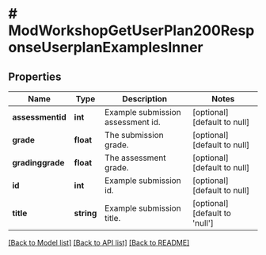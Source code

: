 # # ModWorkshopGetUserPlan200ResponseUserplanExamplesInner

## Properties

Name | Type | Description | Notes
------------ | ------------- | ------------- | -------------
**assessmentid** | **int** | Example submission assessment id. | [optional] [default to null]
**grade** | **float** | The submission grade. | [optional] [default to null]
**gradinggrade** | **float** | The assessment grade. | [optional] [default to null]
**id** | **int** | Example submission id. | [optional] [default to null]
**title** | **string** | Example submission title. | [optional] [default to 'null']

[[Back to Model list]](../../README.md#models) [[Back to API list]](../../README.md#endpoints) [[Back to README]](../../README.md)
